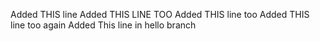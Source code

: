Added THIS line
Added THIS LINE TOO
Added THIS line too
Added THIS line too again
Added This line in hello branch
